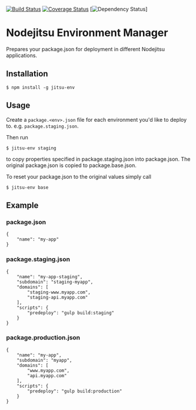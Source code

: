 [![Build Status](https://travis-ci.org/mdulghier/jitsu-env.png?branch=master)](https://travis-ci.org/mdulghier/jitsu-env)
[![Coverage Status](https://coveralls.io/repos/mdulghier/jitsu-env/badge.png)](https://coveralls.io/r/mdulghier/jitsu-env)
[![Dependency Status](https://david-dm.org/mdulghier/jitsu-env.png)]

# Nodejitsu Environment Manager

Prepares your package.json for deployment in different Nodejitsu applications.



## Installation

```
$ npm install -g jitsu-env
```

## Usage

Create a `package.<env>.json` file for each environment you'd like to deploy to.
e.g. `package.staging.json`.

Then run

```
$ jitsu-env staging
```

to copy properties specified in package.staging.json into package.json. The original package.json is copied to package.base.json.

To reset your package.json to the original values simply call

```
$ jitsu-env base
```

## Example

### package.json

```
{
	"name": "my-app"
}
```

### package.staging.json

```
{
	"name": "my-app-staging",
	"subdomain": "staging-myapp",
	"domains": [
		"staging-www.myapp.com",
		"staging-api.myapp.com"
	],
	"scripts": {
		"predeploy": "gulp build:staging"
	}
}
```

### package.production.json

```
{
	"name": "my-app",
	"subdomain": "myapp",
	"domains": [
		"www.myapp.com",
		"api.myapp.com"
	],
	"scripts": {
		"predeploy": "gulp build:production"
	}
}
```